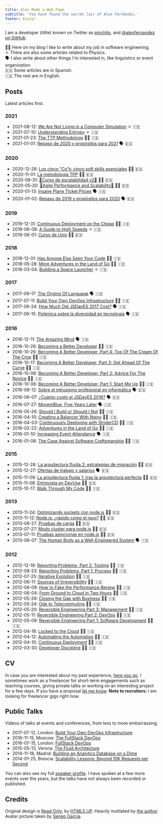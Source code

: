 ```yaml
---
title: Alex Made a Web Page
subtitle: 'You have found the secret lair of Alex Fernández.'
footer: Enjoy!
---
```


I am a developer (little) known on Twitter as [pinchito](https://twitter.com/pinchito),
and <a href="https://github.com/alexfernandez" aria-label="Follow @alexfernandez on GitHub">@alexfernandez on GitHub</a>.

🧑‍💻 Here on my blog I like to write about my job in software engineering.  
⚛️ There are also some articles related to Physics.  
🗣️ I also write about other things I'm interested in, like linguistics or event organization.  
🇪🇸 Some articles are in Spanish.  
🇮🇪 The rest are in English.

## Posts

Latest articles first.

### 2021

* 2021-08-12: [We Are Not Living in a Computer Simulation](2021/understanding-simulation) ⚛️ 🇮🇪
* 2021-07-10: [Understanding Entropy](2021/understanding-entropy) ⚛️ 🇮🇪
* 2021-01-23: [The TTP Methodology](2021/ttp) 🧑‍💻 🇮🇪
* 2021-01-01: [Repaso de 2020 y propósitos para 2021](2021/repaso-propositos-2020) 🗣️ 🇪🇸

### 2020

* 2020-12-28: [Los cinco “Co”s: cinco soft skills esenciales](2020/cinco-cos) 🧑‍💻 🇪🇸
* 2020-11-01: [La metodología TPP](2020/tpp) 🧑‍💻 🇪🇸
* 2020-08-31: [🚀Curso de escalabilidad v2🚀](2020/curso-escalabilidad-2) 🧑‍💻 🇪🇸
* 2020-05-20: [🚀Agile Performance and Scalability🚀](2020/curso-escalabilidad) 🧑‍💻 🇪🇸
* 2020-01-13: [Insane Plane Ticket Prices](2020/insane-plane-prices) 🗣️ 🇮🇪
* 2020-01-02: [Repaso de 2019 y propósitos para 2020](2020/repaso-propositos) 🗣️ 🇪🇸

### 2019

* 2019-12-31: [Continuous Deployment on the Cheap](2019/devops-on-the-cheap) 🧑‍💻 🇮🇪
* 2019-06-08: [A Guide to High Speeds](2019/high-speeds) ⚛️ 🇮🇪
* 2019-06-01: [Curso de Unix](2019/curso-unix) 🧑‍💻 🇪🇸

### 2018

* 2018-12-01: [Has Anyone Else Seen Your Code](2018/has-anyone-else-seen-your-code) 🧑‍💻 🇮🇪
* 2018-05-28: [More Adventures in the Land of Go](2018/more-golang-adventures) 🧑‍💻 🇮🇪
* 2018-03-04: [Building a Space Launcher](2018/building-space-launcher) ⚛️ 🇮🇪

### 2017

* 2017-09-17: [The Origins Of Language](2017/origins-language) 🗣️ 🇮🇪
* 2017-07-11: [Build Your Own DevOps Infrastructure](2017/build-your-own-devops-infrastructure) 🧑‍💻 🇮🇪
* 2017-06-24: [How Much Did JSDayES 2017 Cost?](2017/jsdayes-2017-cost) 🗣️ 🇮🇪
* 2017-06-15: [Polémica sobre la diversidad en tecnología](2017/diversidad-tecnologia) 🗣️ 🇮🇪

### 2016

* 2016-12-11: [The Amazing Mind](2016/the-amazing-mind) 🗣️ 🇮🇪
* 2016-10-26: [Becoming a Better Developer](2016/becoming-a-better-developer) 🧑‍💻 🇮🇪
* 2016-10-26: [Becoming A Better Developer, Part 4: Top Of The Cream Of The Crop](2016/top-of-the-cream-of-the-crop) 🧑‍💻 🇮🇪
* 2016-10-17: [Becoming A Better Developer, Part 3: Get Ahead Of The Curve](2016/get-ahead-of-the-curve) 🧑‍💻 🇮🇪
* 2016-10-06: [Becoming A Better Developer, Part 2: Advice For The Novice](2016/advice-for-the-novice) 🧑‍💻 🇮🇪
* 2016-10-06: [Becoming A Better Developer, Part 1: Start Me Up](2016/start-me-up) 🧑‍💻 🇮🇪
* 2016-08-12: [Sobre el intrusismo profesional en informática](2016/sobre-intrusismo-profesional) 🗣️ 🇪🇸
* 2016-06-07: [¿Cuánto costó el JSDayES 2016?](2016/cuanto-costo-jsdayes-2016) 🗣️ 🇪🇸
* 2016-07-27: [MoveinBlue, Five Years Later](2016/mib-five-years-later) 🗣️ 🇮🇪
* 2016-05-26: [Should I Build or Should I Not](2016/build-or-not) 🧑‍💻 🇮🇪
* 2016-04-10: [Creating a Balancer With Nginx](2016/nginx-balancer) 🧑‍💻 🇮🇪
* 2016-04-03: [Continuously Deploying with StriderCD](2016/stridercd) 🧑‍💻 🇮🇪
* 2016-02-22: [Adventures in the Land of Go](2016/golang-adventures) 🧑‍💻 🇮🇪
* 2016-01-10: [Increasing Event Attendance](2016/event-attendance) 🗣️ 🇮🇪
* 2016-01-08: [The Case Against Software Craftsmanship](2016/against-craftsmanship) 🧑‍💻 🇮🇪

### 2015

* 2015-12-28: [La arquitectura fluida 2: estrategias de migración](2015/arquitectura-fluida-2-estrategias-migracion) 🧑‍💻 🇪🇸
* 2015-12-27: [Ofertas de trabajo y salarios](2015/ofertas-salarios) 🗣️ 🇪🇸
* 2015-11-09: [La arquitectura fluida 1: tras la arquitectura perfecta](2015/arquitectura-fluida-1-arquitectura-perfecta) 🧑‍💻 🇪🇸
* 2015-11-08: [Entrevista en DevUse](2015/entrevista-devuse) 🧑‍💻 🇪🇸
* 2015-10-17: [Walk Through My Code](2015/walk-through-my-code) 🧑‍💻 🇮🇪

### 2013

* 2013-11-24: [Optimizando sockets con node.js](2013/optimizando-sockets) 🧑‍💻 🇪🇸
* 2013-11-12: [Node.js: ¿rápido como el rayo?](2013/nodejs-rapido-como-el-rayo) 🧑‍💻 🇪🇸
* 2013-08-27: [Pruebas de carga](2013/pruebas-de-carga) 🧑‍💻 🇪🇸
* 2013-07-27: [Modo cluster para node.js](2013/modo-cluster) 🧑‍💻 🇪🇸
* 2013-07-11: [Pruebas asíncronas en node.js](2013/pruebas-asincronas) 🧑‍💻 🇪🇸
* 2013-06-07: [The Human Body as a Well-Engineered System](2013/human-body-engineered-system) 🗣️ 🇮🇪

### 2012

* 2012-12-18: [Reporting Problems, Part 2: Tooling](2012/reporting-problems-part-2) 🧑‍💻 🇮🇪
* 2012-08-23: [Reporting Problems, Part 1: Process](2012/reporting-problems-part-1) 🧑‍💻 🇮🇪
* 2012-07-25: [Iterative Evolution](2012/iterative-evolution) 🧑‍💻 🇮🇪
* 2012-06-11: [Sources of Irreversibility](2012/sources-of-irreversibility) 🧑‍💻 🇮🇪
* 2012-06-09: [How to Fake the Performance Review](2012/performance-review) 🧑‍💻 🇮🇪
* 2012-06-04: [From Ground to Cloud in Two Hours](2012/from-ground-to-cloud) 🧑‍💻 🇮🇪
* 2012-05-29: [Closing the Gap with Business](2012/closing-the-gap) 🧑‍💻 🇮🇪
* 2012-05-24: [Ode to Telecommuting](2012/ode-to-telecommuting) 🧑‍💻 🇮🇪
* 2012-05-20: [Reversible Engineering Part 3: Management](2012/reversible-engineering-part-3) 🧑‍💻 🇮🇪
* 2012-05-11: [Reversible Engineering Part 2: DevOps](2012/reversible-engineering-part-2) 🧑‍💻 🇮🇪
* 2012-05-09: [Reversible Engineering Part 1: Software Development](2012/reversible-engineering-part-1) 🧑‍💻 🇮🇪
* 2012-04-18: [Locked to the Cloud](2012/locked-to-the-cloud) 🧑‍💻 🇮🇪
* 2012-04-12: [Automating the Automation](2012/automating-the-automation) 🧑‍💻 🇮🇪
* 2012-04-10: [Continuous Deployment](2012/continuous-deployment) 🧑‍💻 🇮🇪
* 2012-03-30: [Developer Discipline](2012/developer-discipline) 🧑‍💻 🇮🇪

## CV

In case you are interested about my past experience,
[here you go](/cv).
I sometimes work as a freelancer for short-term engagements
such as teaching courses,
giving private talks
or working on an interesting project for a few days.
If you have a proposal
[let me know](mailto:alexfernandeznpm@gmail.com).
**Note to recruiters:**
I am looking for freelancer gigs right now.

## Public Talks

Videos of talks at events and conferences,
from less to more embarrassing.

* 2017-07-12, London: [Build Your Own DevOps Infrastructure](https://skillsmatter.com/skillscasts/10239-build-your-own-devops-infrastructure)
* 2016-11-15, Moscow: [The FullStack DevOps](https://www.youtube.com/watch?v=rofFbzBMchw)
* 2016-07-15, London: [FullStack DevOps](https://skillsmatter.com/skillscasts/8156-fullstack-devops)
* 2015-05-13, Verona: [The Fluid Architecture](https://vimeo.com/136912284)
* 2014-11-18, Madrid: [Building an Analytics Database on a Dime](https://www.youtube.com/watch?v=F3rzQdCDxgg)
* 2014-01-25, Brescia: [Scalability Lessons: Beyond 10K Requests per Second](https://vimeo.com/121892726)

You can also see my full
[speaker profile](/permanent/speaker).
I have spoken at a few more events over the years,
but the talks have not always been recorded or published.

## Credits

Original design is [Read Only](http://html5up.net/read-only), by [HTML5 UP](http://html5up.net).
Heavily mutilated by [the author](https://twitter.com/pinchito).
Avatar picture taken by [Sergio García](https://twitter.com/sgmonda).

